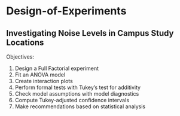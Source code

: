 # Design-of-Experiments

## Investigating Noise Levels in Campus Study Locations

Objectives:
1. Design a Full Factorial experiment
2. Fit an ANOVA model
3. Create interaction plots
4. Perform formal tests with Tukey’s test for additivity
5. Check model assumptions with model diagnostics
6. Compute Tukey-adjusted confidence intervals
7. Make recommendations based on statistical analysis
